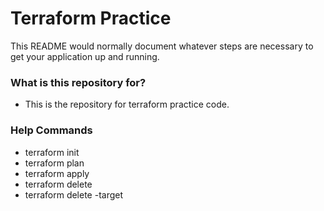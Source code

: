 # Terraform Practice #

This README would normally document whatever steps are necessary to get your application up and running.

### What is this repository for? ###

* This is the repository for terraform practice code.

### Help Commands ###

* terraform init
* terraform plan
* terraform apply
* terraform delete
* terraform delete -target <resource name>